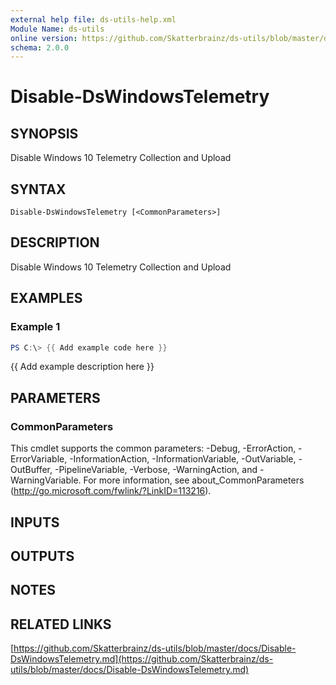 ```yaml
---
external help file: ds-utils-help.xml
Module Name: ds-utils
online version: https://github.com/Skatterbrainz/ds-utils/blob/master/docs/Disable-DsWindowsTelemetry.md
schema: 2.0.0
---
```


# Disable-DsWindowsTelemetry

## SYNOPSIS
Disable Windows 10 Telemetry Collection and Upload

## SYNTAX

```
Disable-DsWindowsTelemetry [<CommonParameters>]
```

## DESCRIPTION
Disable Windows 10 Telemetry Collection and Upload

## EXAMPLES

### Example 1
```powershell
PS C:\> {{ Add example code here }}
```

{{ Add example description here }}

## PARAMETERS

### CommonParameters
This cmdlet supports the common parameters: -Debug, -ErrorAction, -ErrorVariable, -InformationAction, -InformationVariable, -OutVariable, -OutBuffer, -PipelineVariable, -Verbose, -WarningAction, and -WarningVariable.
For more information, see about_CommonParameters (http://go.microsoft.com/fwlink/?LinkID=113216).

## INPUTS

## OUTPUTS

## NOTES

## RELATED LINKS

[https://github.com/Skatterbrainz/ds-utils/blob/master/docs/Disable-DsWindowsTelemetry.md](https://github.com/Skatterbrainz/ds-utils/blob/master/docs/Disable-DsWindowsTelemetry.md)

